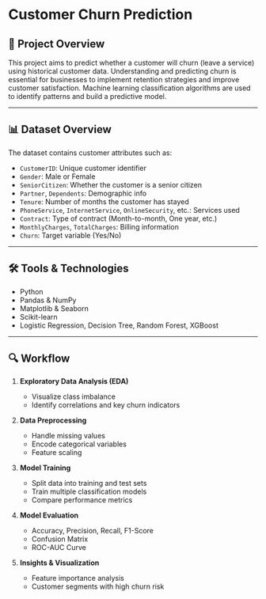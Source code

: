 # Customer Churn Prediction

## 📌 Project Overview
This project aims to predict whether a customer will churn (leave a service) using historical customer data. Understanding and predicting churn is essential for businesses to implement retention strategies and improve customer satisfaction. Machine learning classification algorithms are used to identify patterns and build a predictive model.

---

## 📊 Dataset Overview
The dataset contains customer attributes such as:

- `CustomerID`: Unique customer identifier
- `Gender`: Male or Female
- `SeniorCitizen`: Whether the customer is a senior citizen
- `Partner`, `Dependents`: Demographic info
- `Tenure`: Number of months the customer has stayed
- `PhoneService`, `InternetService`, `OnlineSecurity`, etc.: Services used
- `Contract`: Type of contract (Month-to-month, One year, etc.)
- `MonthlyCharges`, `TotalCharges`: Billing information
- `Churn`: Target variable (Yes/No)

---

## 🛠️ Tools & Technologies
- Python  
- Pandas & NumPy  
- Matplotlib & Seaborn  
- Scikit-learn  
- Logistic Regression, Decision Tree, Random Forest, XGBoost  

---

## 🔍 Workflow
1. **Exploratory Data Analysis (EDA)**  
   - Visualize class imbalance  
   - Identify correlations and key churn indicators

2. **Data Preprocessing**  
   - Handle missing values  
   - Encode categorical variables  
   - Feature scaling

3. **Model Training**  
   - Split data into training and test sets  
   - Train multiple classification models  
   - Compare performance metrics

4. **Model Evaluation**  
   - Accuracy, Precision, Recall, F1-Score  
   - Confusion Matrix  
   - ROC-AUC Curve

5. **Insights & Visualization**  
   - Feature importance analysis  
   - Customer segments with high churn risk

